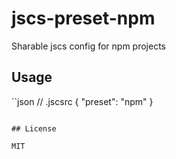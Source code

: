 # jscs-preset-npm

Sharable jscs config for npm projects

## Usage

``json
// .jscsrc
{
  "preset": "npm"
}
```

## License

MIT
